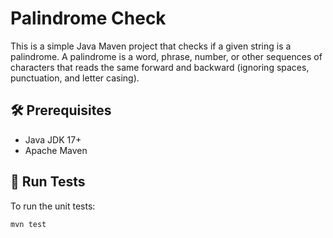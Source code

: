 # Palindrome Check

This is a simple Java Maven project that checks if a given string is a palindrome. A palindrome is a word, phrase, number, or other sequences of characters that reads the same forward and backward (ignoring spaces, punctuation, and letter casing).

## 🛠 Prerequisites

- Java JDK 17+
- Apache Maven

## 🧪 Run Tests

To run the unit tests:

```bash
mvn test
```
